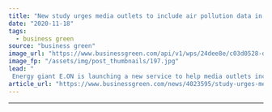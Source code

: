 ```yaml
---
title: "New study urges media outlets to include air pollution data in weather forecasts"
date: "2020-11-18"
tags: 
  - business green
source: "business green"
image_url: "https://www.businessgreen.com/api/v1/wps/24dee8e/c03d0528-dc4f-4603-9512-4f7919ac3fdb/3/pollution-monitor-185x114.jpg"
image_fp: "/assets/img/post_thumbnails/197.jpg"
lead: "
 Energy giant E.ON is launching a new service to help media outlets include information on air pollution levels in their weather forecasts ..."
article_url: "https://www.businessgreen.com/news/4023595/study-urges-media-outlets-air-pollution-weather-forecasts"
---
```


---
